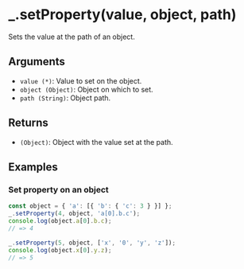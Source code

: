 # _.setProperty(value, object, path)

Sets the value at the path of an object.

## Arguments

* `value (*)`: Value to set on the object.
* `object (Object)`: Object on which to set.
* `path (String)`: Object path.

## Returns

* `(Object)`: Object with the value set at the path.

## Examples

### Set property on an object

```javascript
const object = { 'a': [{ 'b': { 'c': 3 } }] };
_.setProperty(4, object, 'a[0].b.c');
console.log(object.a[0].b.c);
// => 4

_.setProperty(5, object, ['x', '0', 'y', 'z']);
console.log(object.x[0].y.z);
// => 5
```
